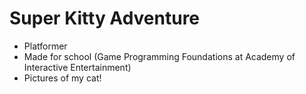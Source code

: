# Super Kitty Adventure
- Platformer
- Made for school (Game Programming Foundations at Academy of Interactive Entertainment)
- Pictures of my cat!
